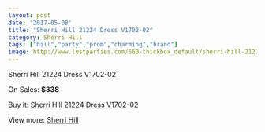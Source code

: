 ```yaml
---
layout: post
date: '2017-05-08'
title: "Sherri Hill 21224 Dress V1702-02"
category: Sherri Hill
tags: ["hill","party","prom","charming","brand"]
image: http://www.lustparties.com/560-thickbox_default/sherri-hill-21224-dress-v1702-02.jpg
---
```

Sherri Hill 21224 Dress V1702-02

On Sales: **$338**
<a href="https://www.lustparties.com/en/sherri-hill/194-sherri-hill-21224-dress-v1702-02.html"><amp-img layout="responsive" width="600" height="600" src="//www.lustparties.com/560-thickbox_default/sherri-hill-21224-dress-v1702-02.jpg" alt="Sherri Hill 21224 Dress V1702-02 0" /></a>
<a href="https://www.lustparties.com/en/sherri-hill/194-sherri-hill-21224-dress-v1702-02.html"><amp-img layout="responsive" width="600" height="600" src="//www.lustparties.com/561-thickbox_default/sherri-hill-21224-dress-v1702-02.jpg" alt="Sherri Hill 21224 Dress V1702-02 1" /></a>

Buy it: [Sherri Hill 21224 Dress V1702-02](https://www.lustparties.com/en/sherri-hill/194-sherri-hill-21224-dress-v1702-02.html "Sherri Hill 21224 Dress V1702-02")

View more: [Sherri Hill](https://www.lustparties.com/en/2-sherri-hill "Sherri Hill")